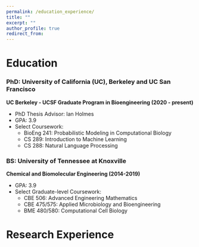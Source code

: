 ```yaml
---
permalink: /education_experience/
title: ""
excerpt: ""
author_profile: true
redirect_from: 
---
```


# Education
### PhD: University of California (UC), Berkeley and UC San Francisco
**UC Berkeley - UCSF Graduate Program in Bioengineering (2020 - present)**
- PhD Thesis Advisor: Ian Holmes
- GPA: 3.9
- Select Coursework:
  - BioEng 241: Probabilistic Modeling in Computational Biology
  - CS 289: Introduction to Machine Learning
  - CS 288: Natural Language Processing

### BS: University of Tennessee at Knoxville
**Chemical and Biomolecular Engineering (2014-2019)**
- GPA: 3.9
- Select Graduate-level Coursework:
  - CBE 506: Advanced Engineering Mathematics
  - CBE 475/575: Applied Microbiology and Bioengineering
  - BME 480/580: Computational Cell Biology


# Research Experience

